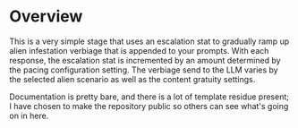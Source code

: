 # Overview
This is a very simple stage that uses an escalation stat to gradually ramp up alien infestation verbiage that is appended to your prompts. With each response, the escalation stat is incremented by an amount determined by the pacing configuration setting. The verbiage send to the LLM varies by the selected alien scenario as well as the content gratuity settings.

Documentation is pretty bare, and there is a lot of template residue present; I have chosen to make the repository public so others can see what's going on in here.